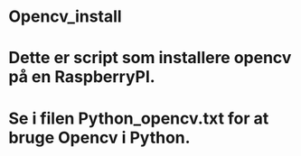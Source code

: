 # Opencv_install
# Dette er script som installere opencv på en RaspberryPI.
# Se i filen Python_opencv.txt for at bruge Opencv i Python.
